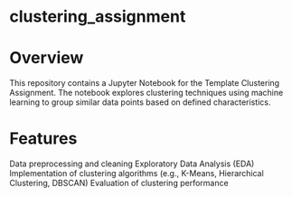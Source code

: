 # clustering_assignment

# Overview
This repository contains a Jupyter Notebook for the Template Clustering Assignment. The notebook explores clustering techniques using machine learning to group similar data points based on defined characteristics.

# Features
Data preprocessing and cleaning
Exploratory Data Analysis (EDA)
Implementation of clustering algorithms (e.g., K-Means, Hierarchical Clustering, DBSCAN)
Evaluation of clustering performance
